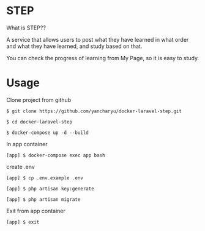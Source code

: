 # STEP

What is STEP??

A service that allows users to post what they have learned in what order and what they have learned, and study based on that.

You can check the progress of learning from My Page, so it is easy to study.


# Usage
 
Clone project from github
```
$ git clone https://github.com/yancharyu/docker-laravel-step.git
```
```
$ cd docker-laravel-step
```
```
$ docker-compose up -d --build
```
In app container 
```
[app] $ docker-compose exec app bash
```
create .env
```
[app] $ cp .env.example .env
```
```
[app] $ php artisan key:generate
```
```
[app] $ php artisan migrate
```
Exit from app container
```
[app] $ exit
```

